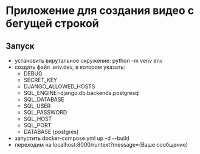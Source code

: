 # Приложение для создания видео с бегущей строкой

## Запуск
- установить вирутальное окружение: python -m venv env
- создать файл .env.dev, в котором указать:
    - DEBUG
    - SECRET_KEY
    - DJANGO_ALLOWED_HOSTS
    - SQL_ENGINE=django.db.backends.postgresql
    - SQL_DATABASE
    - SQL_USER
    - SQL_PASSWORD
    - SQL_HOST
    - SQL_PORT
    - DATABASE (postgres)
- запустить docker-compose.yml up -d --build
- переходим на localhost:8000/runtext?message=(Ваше сообщение)
